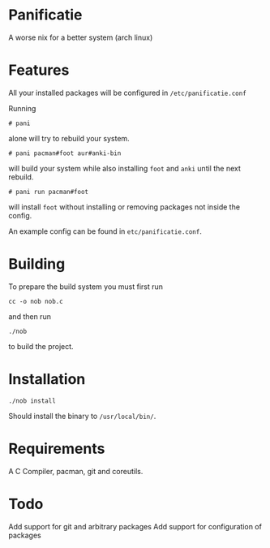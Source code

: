 # Panificatie

A worse nix for a better system (arch linux)

# Features
All your installed packages will be configured in ``/etc/panificatie.conf``

Running
```
# pani
```
alone will try to rebuild your system.

```
# pani pacman#foot aur#anki-bin
```
will build your system while also installing ``foot`` and ``anki`` until the next rebuild.

```
# pani run pacman#foot
```
will install ``foot`` without installing or removing packages not inside the config.

An example config can be found in ``etc/panificatie.conf``.

# Building
To prepare the build system you must first run
```
cc -o nob nob.c
```
and then run
```
./nob
```
to build the project.

# Installation

```
./nob install
```

Should install the binary to ``/usr/local/bin/``.

# Requirements

A C Compiler, pacman, git and coreutils.

# Todo

Add support for git and arbitrary packages
Add support for configuration of packages
